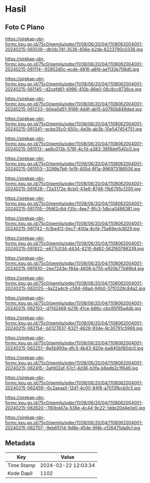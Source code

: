 # Hasil

## Foto C Plano

https://sirekap-obj-formc.kpu.go.id/75c0/pemilu/pdpr/11/08/06/20/04/1108062004001-20240215-061039--db1dc74f-3536-456e-b2da-6223790c0338.jpg

https://sirekap-obj-formc.kpu.go.id/75c0/pemilu/pdpr/11/08/06/20/04/1108062004001-20240215-061114--92852d0c-ecde-4816-a8fd-ae1133e708d0.jpg

https://sirekap-obj-formc.kpu.go.id/75c0/pemilu/pdpr/11/08/06/20/04/1108062004001-20240215-061145--d2cefd61-4996-410b-86e0-06c9cc8736ce.jpg

https://sirekap-obj-formc.kpu.go.id/75c0/pemilu/pdpr/11/08/06/20/04/1108062004001-20240215-061233--b0ea0d51-9186-4d4f-ab15-b0760b849ded.jpg

https://sirekap-obj-formc.kpu.go.id/75c0/pemilu/pdpr/11/08/06/20/04/1108062004001-20240215-061341--ecbe35c0-650c-4e0b-ab3b-10e547454751.jpg

https://sirekap-obj-formc.kpu.go.id/75c0/pemilu/pdpr/11/08/06/20/04/1108062004001-20240215-061513--ae6c013b-578f-4c7d-a383-39f8def540c0.jpg

https://sirekap-obj-formc.kpu.go.id/75c0/pemilu/pdpr/11/08/06/20/04/1108062004001-20240215-061553--3299b7b6-1e19-405d-8f1a-996973186506.jpg

https://sirekap-obj-formc.kpu.go.id/75c0/pemilu/pdpr/11/08/06/20/04/1108062004001-20240215-061628--72a3172e-8cb0-43e6-8748-11b6795cf200.jpg

https://sirekap-obj-formc.kpu.go.id/75c0/pemilu/pdpr/11/08/06/20/04/1108062004001-20240215-061705--0fd62c6d-f35c-4ee7-9fc3-1dbca0466381.jpg

https://sirekap-obj-formc.kpu.go.id/75c0/pemilu/pdpr/11/08/06/20/04/1108062004001-20240215-061742--fc1be4f2-0ec7-400a-8cfd-75a69ecb3629.jpg

https://sirekap-obj-formc.kpu.go.id/75c0/pemilu/pdpr/11/08/06/20/04/1108062004001-20240215-061822--e677c034-d434-4210-8d82-562f60798339.jpg

https://sirekap-obj-formc.kpu.go.id/75c0/pemilu/pdpr/11/08/06/20/04/1108062004001-20240215-061930--2ee7243e-f84a-4608-b755-e920b77b89b4.jpg

https://sirekap-obj-formc.kpu.go.id/75c0/pemilu/pdpr/11/08/06/20/04/1108062004001-20240215-062025--4a22a4c9-c584-48ad-94b0-37f0329c84a2.jpg

https://sirekap-obj-formc.kpu.go.id/75c0/pemilu/pdpr/11/08/06/20/04/1108062004001-20240215-062103--d7fd2468-b218-41ce-b66c-cbc85f95a4db.jpg

https://sirekap-obj-formc.kpu.go.id/75c0/pemilu/pdpr/11/08/06/20/04/1108062004001-20240215-062154--b0127637-6321-4629-934e-9c30791c5966.jpg

https://sirekap-obj-formc.kpu.go.id/75c0/pemilu/pdpr/11/08/06/20/04/1108062004001-20240215-062251--8e5b993a-dfc3-4b43-820e-ba840bf80dc0.jpg

https://sirekap-obj-formc.kpu.go.id/75c0/pemilu/pdpr/11/08/06/20/04/1108062004001-20240215-062415--3afd02af-57c1-4d36-b3fa-b8edb2c1f649.jpg

https://sirekap-obj-formc.kpu.go.id/75c0/pemilu/pdpr/11/08/06/20/04/1108062004001-20240215-062459--6c2aeaa5-12d1-4c00-84f8-a7013fbcb0c5.jpg

https://sirekap-obj-formc.kpu.go.id/75c0/pemilu/pdpr/11/08/06/20/04/1108062004001-20240215-062620--760bd47a-538e-4c44-9c22-1dde20d4e0e0.jpg

https://sirekap-obj-formc.kpu.go.id/75c0/pemilu/pdpr/11/08/06/20/04/1108062004001-20240215-062707--9eb65114-9d8e-45de-9f4b-cf26475da9cf.jpg


## Metadata

| Key        | Value               |
| ---------- | ------------------- |
| Time Stamp | 2024-02-22 12:03:34 |
| Kode Dapil | 1102                |



